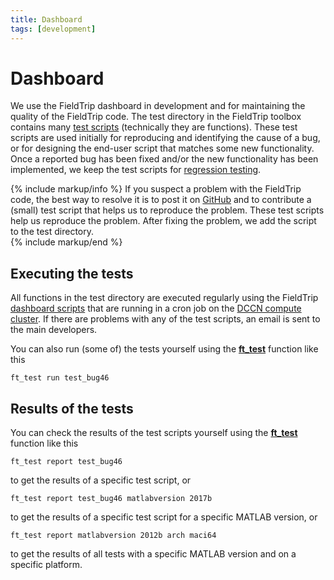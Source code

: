 ```yaml
---
title: Dashboard
tags: [development]
---
```


# Dashboard

We use the FieldTrip dashboard in development and for maintaining the quality of the FieldTrip code. The test directory in the FieldTrip toolbox contains many [test scripts](https://github.com/fieldtrip/fieldtrip/tree/master/test) (technically they are functions). These test scripts are used initially for reproducing and identifying the cause of a bug, or for designing the end-user script that matches some new functionality. Once a reported bug has been fixed and/or the new functionality has been implemented, we keep the test scripts for [regression testing](https://en.wikipedia.org/wiki/Regression_testing).

{% include markup/info %}
If you suspect a problem with the FieldTrip code, the best way to resolve it is  to post it on [GitHub](https://github.com/fieldtrip/fieldtrip/issues) and to contribute a (small) test script that helps us to reproduce the problem. These test scripts help us reproduce the problem. After fixing the problem, we add the script to the test directory.  
{% include markup/end %}

## Executing the tests

All functions in the test directory are executed regularly using the FieldTrip [dashboard scripts](https://github.com/fieldtrip/dashboard) that are running in a cron job on the [DCCN compute cluster](https://dccn-hpc-wiki.readthedocs.io). If there are problems with any of the test scripts, an email is sent to the main developers.

You can also run (some of) the tests yourself using the **[ft_test](/reference/ft_test)** function like this

    ft_test run test_bug46

## Results of the tests

You can check the results of the test scripts yourself using the **[ft_test](/reference/ft_test)** function like this

    ft_test report test_bug46

to get the results of a specific test script, or

    ft_test report test_bug46 matlabversion 2017b

to get the results of a specific test script for a specific MATLAB version, or

    ft_test report matlabversion 2012b arch maci64

to get the results of all tests with a specific MATLAB version and on a specific platform.
